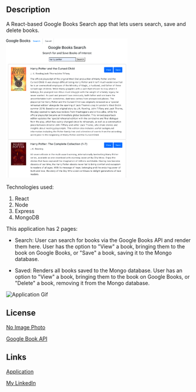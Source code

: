 ## Description

A React-based Google Books Search app that lets users search, save and delete books. 

<img src="client/images/googlebook.png" alt="Google Books Homepage" width="65%">

Technologies used:

1. React
2. Node
3. Express 
4. MongoDB

This application has 2 pages:

* Search: User can search for books via the Google Books API and render them here. User has the option to "View" a book, bringing them to the book on Google Books, or "Save" a book, saving it to the Mongo database. 

* Saved: Renders all books saved to the Mongo database. User has an option to "View" a book, bringing them to the book on Google Books, or "Delete" a book, removing it from the Mongo database. 

![Application Gif](client/images/book.gif)


## License

[No Image Photo](https://depositphotos.com/vector-images/no-image-available.html)

[Google Book API](https://developers.google.com/books)

## Links

[Application](https://kn-googlebooks.herokuapp.com/)

[My LinkedIn](https://www.linkedin.com/in/katherine-nguyen-205a7b13a/)


